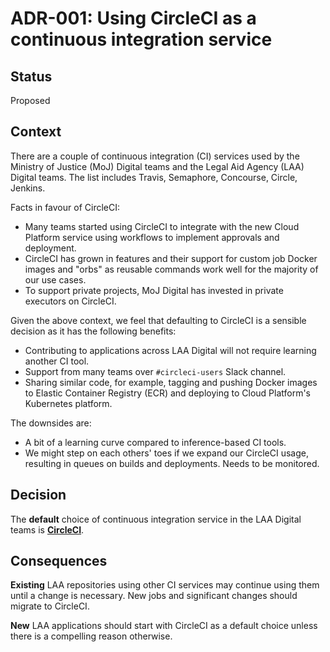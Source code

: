 # ADR-001: Using CircleCI as a continuous integration service

## Status

Proposed

## Context

There are a couple of continuous integration (CI) services used by the Ministry of Justice (MoJ) Digital teams and the
Legal Aid Agency (LAA) Digital teams. The list includes Travis, Semaphore, Concourse, Circle, Jenkins.

Facts in favour of CircleCI:

* Many teams started using CircleCI to integrate with the new Cloud Platform service using workflows
  to implement approvals and deployment.
* CircleCI has grown in features and their support for custom job Docker images and "orbs" as
  reusable commands work well for the majority of our use cases.
* To support private projects, MoJ Digital has invested in private executors on CircleCI.

Given the above context, we feel that defaulting to CircleCI is a sensible decision as it has the following benefits:

* Contributing to applications across LAA Digital will not require learning another CI tool.
* Support from many teams over `#circleci-users` Slack channel.
* Sharing similar code, for example, tagging and pushing Docker images to Elastic Container Registry (ECR) and deploying
  to Cloud Platform's Kubernetes platform.

The downsides are:

* A bit of a learning curve compared to inference-based CI tools.
* We might step on each others' toes if we expand our CircleCI usage, resulting in queues on builds and deployments.
  Needs to be monitored.

## Decision

The **default** choice of continuous integration service in the LAA Digital teams is
**[CircleCI](https://circleci.com)**.

## Consequences

**Existing** LAA repositories using other CI services may continue using them until a change is necessary.
New jobs and significant changes should migrate to CircleCI.

**New** LAA applications should start with CircleCI as a default choice unless there is a compelling reason otherwise.
